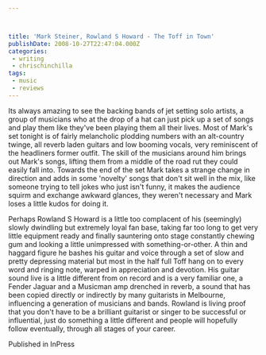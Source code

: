 ```yaml
---



title: 'Mark Steiner, Rowland S Howard - The Toff in Town'
publishDate: 2008-10-27T22:47:04.000Z
categories:
 - writing
 - chrischinchilla
tags: 
 - music 
 - reviews
---
```


Its always amazing to see the backing bands of jet setting solo artists, a group of musicians who at the drop of a hat can just pick up a set of songs and play them like they've been playing them all their lives.  Most of Mark's set tonight is of fairly melancholic plodding numbers with an alt-country twinge, all reverb laden guitars and low booming vocals, very reminiscent of the headliners former outfit. The skill of the musicians around him brings out Mark's songs, lifting them from a middle of the road rut they could easily fall into. Towards the end of the set Mark takes a strange change in direction and adds in some 'novelty' songs that don't sit well in the mix, like someone trying to tell jokes who just isn't funny, it makes the audience squirm and exchange awkward glances, they weren't necessary and Mark loses a little kudos for doing it.

Perhaps Rowland S Howard is a little too complacent of his (seemingly) slowly dwindling but extremely loyal fan base, taking far too long to get very little equipment ready and finally sauntering onto stage constantly chewing gum and looking a little unimpressed with something-or-other. A thin and haggard figure he bashes his guitar and voice through a set of slow and pretty depressing material but most in the half full Toff hang on to every word and ringing note, warped in appreciation and devotion. His guitar sound live is a little different from on record and is a very familiar one, a Fender Jaguar and a Musicman amp drenched in reverb, a sound that has been copied directly or indirectly by many guitarists in Melbourne, influencing a generation of musicians and bands. Rowland is living proof that you don't have to be a brilliant guitarist or singer to be successful or influential, just do something a little different and people will hopefully follow eventually, through all stages of your career.

Published in InPress
